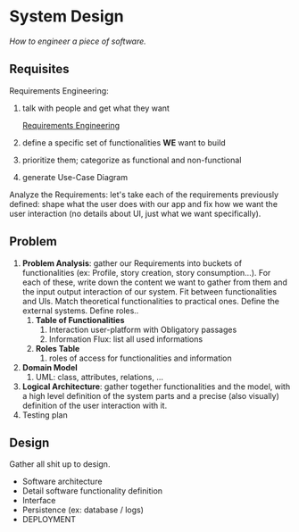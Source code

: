 # System Design

*How to engineer a piece of software.*

## Requisites

Requirements Engineering:

1. talk with people and get what they want
    
    [Requirements Engineering](../Requirements%20Engineering%201fcfdf535bef80eabc11e9c37a171a60.md)
    
2. define a specific set of functionalities **WE** want to build
3. prioritize them; categorize as functional and non-functional
4. generate Use-Case Diagram

Analyze the Requirements: let's take each of the requirements previously defined: shape what the user does with our app and fix how we want the user interaction (no details about UI, just what we want specifically).

## Problem

1. **Problem Analysis**: gather our Requirements into buckets of functionalities (ex: Profile, story creation, story consumption...).
For each of these, write down the content we want to gather from them and the input output interaction of our system. Fit between functionalities and UIs. Match theoretical functionalities to practical ones. Define the external systems. Define roles..
    1. **Table of Functionalities**
        1. Interaction user-platform with Obligatory passages
        2. Information Flux: list all used informations
    2. **Roles Table**
        1. roles of access for functionalities and information
2. **Domain Model**
    1. UML: class, attributes, relations, ...
3. **Logical Architecture**: gather together functionalities and the model, with a high level definition of the system parts and a precise (also visually) definition of the user interaction with it.
4. Testing plan

## Design

Gather all shit up to design.

- Software architecture
- Detail software functionality definition
- Interface
- Persistence (ex: database / logs)
- DEPLOYMENT